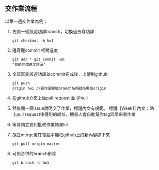 ## 交作業流程

以第一週交作業為例：
1. 先開一個該週功課branch，切換過去寫功課
    <pre><code>git checkout -b hw1</code></pre>
2. 邊寫邊commit 相關進度
       <pre><code>git add * 
       git commit -am "目前完成進度狀況" 
       </code></pre>     

3. 全部寫完該週功課並commit完成後，上傳到github <pre><code>git push origin hw1 //看你是哪個branch名稱就推哪個origin</code></pre>
4. 在github介面上做pull request 並 ＠huli
5. 然後開一個issue說明交了作業，標題內文有規範。 標題: [Week1] 內文：貼上pull request後得到的網址，機器人會自動幫你tag同學來看作業
6. 等待胡立宣判批改作業結果lol
7. 胡立merge後在電腦本機把github上的新內容抓下來        
            
       git pull origin master

8. 可把合併的branch刪除

       git branch -d hw1
